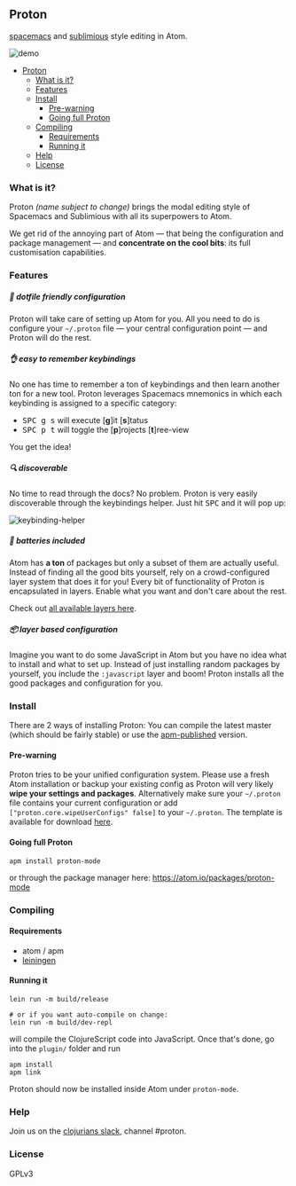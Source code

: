 ## Proton

[spacemacs][1] and [sublimious][2] style editing in Atom.

![demo][3]

<!-- MDTOC maxdepth:4 firsth1:1 numbering:0 flatten:0 bullets:1 updateOnSave:1 -->

   - [Proton](#proton)
      - [What is it?](#what-is-it)
      - [Features](#features)
      - [Install](#install)
         - [Pre-warning](#pre-warning)
         - [Going full Proton](#going-full-proton)
      - [Compiling](#compiling)
         - [Requirements](#requirements)
         - [Running it](#running-it)
      - [Help](#help)
      - [License](#license)

<!-- /MDTOC -->

### What is it?

Proton *(name subject to change)* brings the modal editing style of Spacemacs and Sublimious with all its superpowers to Atom.

We get rid of the annoying part of Atom — that being the configuration and package management — and __concentrate on the cool bits__: its full customisation capabilities.

### Features
##### :handbag: dotfile friendly configuration
Proton will take care of setting up Atom for you. All you need to do is configure your `~/.proton` file — your central configuration point — and Proton will do the rest.

##### :ok_hand: easy to remember keybindings

No one has time to remember a ton of keybindings and then learn another ton for a new tool. Proton leverages Spacemacs mnemonics in which each keybinding is assigned to a specific category:

- <kbd>SPC g s</kbd> will execute [__g__]it [__s__]tatus
- <kbd>SPC p t</kbd> will toggle the [__p__]rojects [__t__]ree-view

You get the idea!

##### :mag: discoverable

No time to read through the docs? No problem. Proton is very easily discoverable through the keybindings helper. Just hit <kbd>SPC</kbd> and it will pop up:

![keybinding-helper][5]

##### :battery: batteries included
Atom has __a ton__ of packages but only a subset of them are actually useful. Instead of finding all the good bits yourself, rely on a crowd-configured layer system that does it for you! Every bit of functionality of Proton is encapsulated in layers. Enable what you want and don't care about the rest.

Check out [all available layers here][4].

##### :package: layer based configuration
Imagine you want to do some JavaScript in Atom but you have no idea what to install and what to set up. Instead of just installing random packages by yourself, you include the `:javascript` layer and boom! Proton installs all the good packages and configuration for you.



### Install

There are 2 ways of installing Proton: You can compile the latest master (which should be fairly stable) or use the [apm-published](https://atom.io/packages/proton-mode) version.

#### Pre-warning
Proton tries to be your unified configuration system. Please use a fresh Atom installation or backup your existing config as Proton will very likely __wipe your settings and packages__. Alternatively make sure your `~/.proton` file contains your current configuration or add `["proton.core.wipeUserConfigs" false]` to your `~/.proton`. The template is available for download [here](https://github.com/dvcrn/proton/blob/master/plugin/templates/proton.edn).

#### Going full Proton

```
apm install proton-mode
```

or through the package manager here: https://atom.io/packages/proton-mode

### Compiling

#### Requirements
- atom / apm
- [leiningen](http://leiningen.org/)

#### Running it

```
lein run -m build/release

# or if you want auto-compile on change:
lein run -m build/dev-repl
```
will compile the ClojureScript code into JavaScript. Once that's done, go into the `plugin/` folder and run

```
apm install
apm link
```

Proton should now be installed inside Atom under `proton-mode`.

### Help

Join us on the [clojurians slack](http://clojurians.net), channel #proton.

### License

GPLv3

[1]: https://github.com/syl20bnr/spacemacs/
[2]: https://github.com/dvcrn/sublimious
[3]: http://i.imgur.com/UmxjocD.gif
[4]: https://github.com/dvcrn/proton/tree/master/src/cljs/proton/layers
[5]: http://i.imgur.com/npGILXj.png
